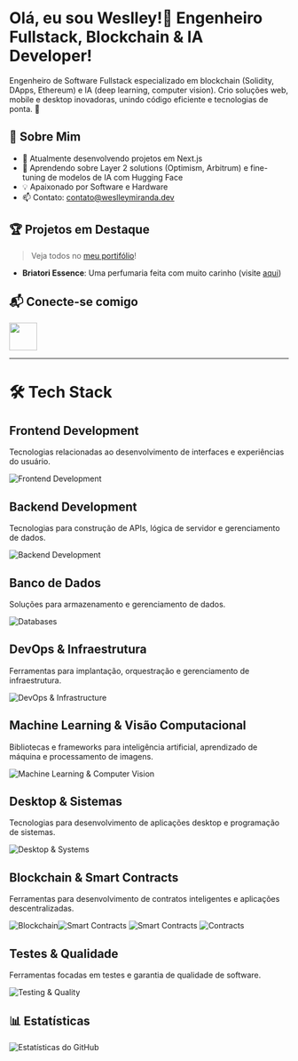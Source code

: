 # Olá, eu sou Weslley!👋 Engenheiro Fullstack, Blockchain & IA Developer!

Engenheiro de Software Fullstack especializado em blockchain (Solidity, DApps, Ethereum) e IA (deep learning, computer vision). Crio soluções web, mobile e desktop inovadoras, unindo código eficiente e tecnologias de ponta. 🚀

## 🌟 Sobre Mim
- 🔭 Atualmente desenvolvendo projetos em Next.js
- 🌱 Aprendendo sobre Layer 2 solutions (Optimism, Arbitrum) e fine-tuning de modelos de IA com Hugging Face
- 💡 Apaixonado por Software e Hardware
- 📫 Contato: [contato@weslleymiranda.dev](mailto:seu.email@example.com)

## 🏆 Projetos em Destaque
> Veja todos no [meu portifólio](https://weslleymiranda.dev)!

- **Briatori Essence**: Uma perfumaria feita com muito carinho (visite [aqui](https://www.briatoriessence.com))

## 📬 Conecte-se comigo
[<img src="https://skillicons.dev/icons?i=linkedin" height="50"/>](https://www.linkedin.com/in/weslley-miranda/)


---

# 🛠 Tech Stack
## Frontend Development
Tecnologias relacionadas ao desenvolvimento de interfaces e experiências do usuário.

![Frontend Development](https://skillicons.dev/icons?i=nextjs,vite,react,redux,tailwindcss,styledcomponents,threejs)

## Backend Development
Tecnologias para construção de APIs, lógica de servidor e gerenciamento de dados.  

![Backend Development](https://skillicons.dev/icons?i=nodejs,nestjs,graphql,typescript,python,webassembly)

## Banco de Dados
Soluções para armazenamento e gerenciamento de dados.  

![Databases](https://skillicons.dev/icons?i=mongodb,postgresql,redis,prisma)

## DevOps & Infraestrutura
Ferramentas para implantação, orquestração e gerenciamento de infraestrutura.  

![DevOps & Infrastructure](https://skillicons.dev/icons?i=aws,docker,kubernetes)

## Machine Learning & Visão Computacional
Bibliotecas e frameworks para inteligência artificial, aprendizado de máquina e processamento de imagens.  

![Machine Learning & Computer Vision](https://skillicons.dev/icons?i=pytorch,tensorflow,sklearn,opencv)

## Desktop & Sistemas
Tecnologias para desenvolvimento de aplicações desktop e programação de sistemas.  

![Desktop & Systems](https://skillicons.dev/icons?i=electron,c,rust)

## Blockchain & Smart Contracts
Ferramentas para desenvolvimento de contratos inteligentes e aplicações descentralizadas.  

![Blockchain](https://img.icons8.com/?size=48&id=IhWBOFHtv6vx&format=png)![Smart Contracts](https://skillicons.dev/icons?i=solidity)  ![Smart Contracts](https://avatars.githubusercontent.com/u/20820676?s=48&v=4)  ![Contracts](https://avatars.githubusercontent.com/u/18492273?s=48&v=4)

## Testes & Qualidade
Ferramentas focadas em testes e garantia de qualidade de software.  

![Testing & Quality](https://skillicons.dev/icons?i=vitest,jest)

## 📊 Estatísticas
![Estatísticas do GitHub](https://github-readme-stats.vercel.app/api?username=weslleymirandadev&show_icons=true&theme=chartreuse-dark)

